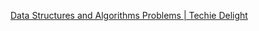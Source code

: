 
[Data Structures and Algorithms Problems | Techie Delight](https://www.techiedelight.com/data-structures-and-algorithms-problems/)
